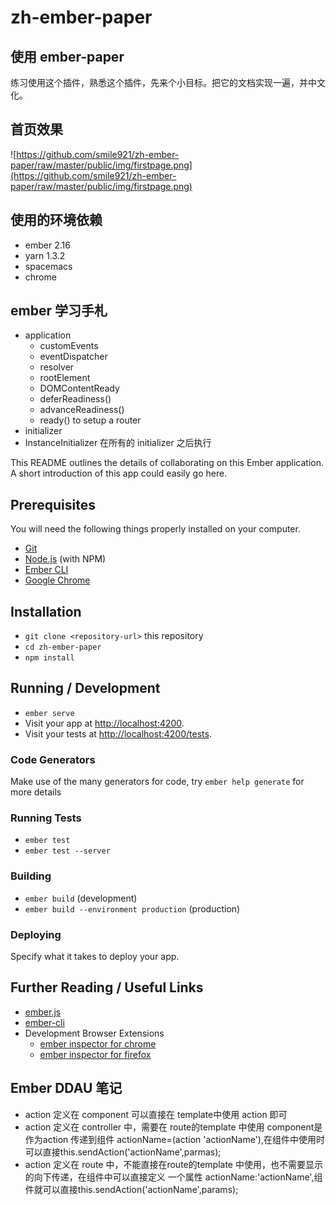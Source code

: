 # zh-ember-paper

## 使用 ember-paper 
练习使用这个插件，熟悉这个插件，先来个小目标。把它的文档实现一遍，并中文化。

## 首页效果
![https://github.com/smile921/zh-ember-paper/raw/master/public/img/firstpage.png](https://github.com/smile921/zh-ember-paper/raw/master/public/img/firstpage.png)
## 使用的环境依赖 
* ember 2.16
* yarn 1.3.2
* spacemacs
* chrome 
## ember 学习手札
+ application
  + customEvents
  + eventDispatcher
  + resolver
  + rootElement
  * DOMContentReady 
  * deferReadiness()
  * advanceReadiness()
  * ready() to setup a router
+ initializer
+ InstanceInitializer 在所有的 initializer 之后执行

This README outlines the details of collaborating on this Ember application.
A short introduction of this app could easily go here.

## Prerequisites

You will need the following things properly installed on your computer.

* [Git](https://git-scm.com/)
* [Node.js](https://nodejs.org/) (with NPM)
* [Ember CLI](https://ember-cli.com/)
* [Google Chrome](https://google.com/chrome/)

## Installation

* `git clone <repository-url>` this repository
* `cd zh-ember-paper`
* `npm install`

## Running / Development

* `ember serve`
* Visit your app at [http://localhost:4200](http://localhost:4200).
* Visit your tests at [http://localhost:4200/tests](http://localhost:4200/tests).

### Code Generators

Make use of the many generators for code, try `ember help generate` for more details

### Running Tests

* `ember test`
* `ember test --server`

### Building

* `ember build` (development)
* `ember build --environment production` (production)

### Deploying

Specify what it takes to deploy your app.

## Further Reading / Useful Links

* [ember.js](https://emberjs.com/)
* [ember-cli](https://ember-cli.com/)
* Development Browser Extensions
  * [ember inspector for chrome](https://chrome.google.com/webstore/detail/ember-inspector/bmdblncegkenkacieihfhpjfppoconhi)
  * [ember inspector for firefox](https://addons.mozilla.org/en-US/firefox/addon/ember-inspector/)

## Ember DDAU 笔记
*  action 定义在 component 可以直接在 template中使用 action 即可
*  action 定义在 controller 中，需要在 route的template 中使用 component是作为action 传递到组件 actionName=(action 'actionName'),在组件中使用时可以直接this.sendAction('actionName',parmas);
*  action 定义在 route 中，不能直接在route的template 中使用，也不需要显示的向下传递，在组件中可以直接定义 一个属性 actionName:'actionName',组件就可以直接this.sendAction('actionName',params);